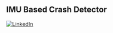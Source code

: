 ## IMU Based Crash Detector
[![LinkedIn](https://img.shields.io/badge/LinkedIn-Post-blue?style=flat&logo=linkedin)]([https://www.linkedin.com/in/adam-yuen/](https://www.linkedin.com/posts/adam-yuen_i-am-happy-to-share-that-i-have-earned-my-activity-7179530035710554113-i74n?utm_source=share&utm_medium=member_desktop)) 
